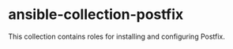 # ansible-collection-postfix
This collection contains roles for installing and configuring Postfix.
